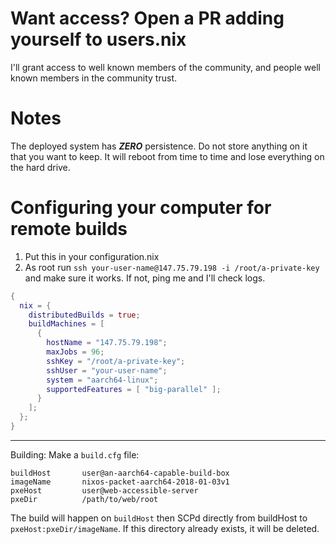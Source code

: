 # Want access? Open a PR adding yourself to users.nix

I'll grant access to well known members of the community, and people
well known members in the community trust.

# Notes

The deployed system has ***ZERO*** persistence. Do not store anything
on it that you want to keep. It will reboot from time to time and
lose everything on the hard drive.

# Configuring your computer for remote builds

1. Put this in your configuration.nix
2. As root run `ssh your-user-name@147.75.79.198 -i /root/a-private-key`
   and make sure it works. If not, ping me and I'll check logs.

```nix
{
  nix = {
    distributedBuilds = true;
    buildMachines = [
      {
        hostName = "147.75.79.198";
        maxJobs = 96;
        sshKey = "/root/a-private-key";
        sshUser = "your-user-name";
        system = "aarch64-linux";
        supportedFeatures = [ "big-parallel" ];
      }
    ];
  };
}
```


---

Building: Make a `build.cfg` file:

```
buildHost       user@an-aarch64-capable-build-box
imageName       nixos-packet-aarch64-2018-01-03v1
pxeHost         user@web-accessible-server
pxeDir          /path/to/web/root
```

The build will happen on `buildHost` then SCPd directly from buildHost
to `pxeHost:pxeDir/imageName`. If this directory already exists, it
will be deleted.

